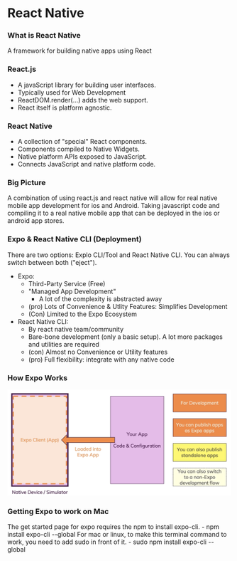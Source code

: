 #  React Native
### What is React Native
A framework for building native apps using React

### React.js 
- A javaScript library for building user interfaces.
- Typically used for Web Development
- ReactDOM.render(...) adds the web support. 
- React itself is platform agnostic.

### React Native
- A collection of "special" React components.
- Components compiled to Native Widgets.
- Native platform APIs exposed to JavaScript.
- Connects JavaScript and native platform code.

### Big Picture
A combination of using react.js and react native will allow for real native mobile app development for ios and Android. Taking javascript code and compiling it to a real native mobile app that can be deployed in the ios or android app stores. 

### Expo & React Native CLI (Deployment)
There are two options: Explo CLI/Tool and React Native CLI. You can always switch between both ("eject").
- Expo:
    - Third-Party Service (Free)
    - "Managed App Development"
        - A lot of the complexity is abstracted away
    - (pro) Lots of Convenience & Utlity Features: Simplifies Development
    - (Con) Limited to the Expo Ecosystem
- React Native CLI:
    - By react native team/community
    - Bare-bone development (only a basic setup). A lot more packages and utilities are required
    - (con) Almost no Convenience or Utility features
    - (pro) Full flexibility: integrate with any native code

### How Expo Works
![expo](/images/expoInfo.png)

### Getting Expo to work on Mac
The get started page for expo requires the npm to install expo-cli. 
    - npm install expo-cli --global
For mac or linux, to make this terminal command to work, you need to add sudo in front of it.
    - sudo npm install expo-cli --global



